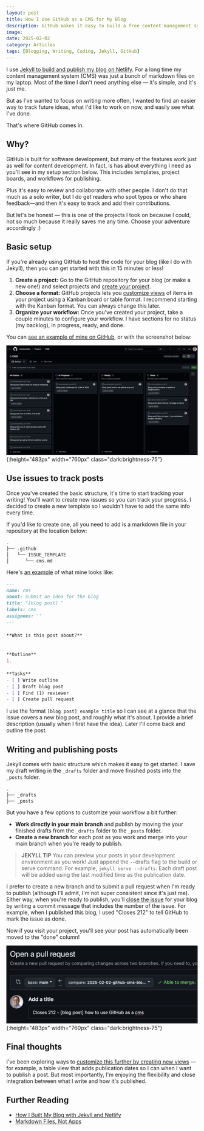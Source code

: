 ```yaml
---
layout: post
title: How I Use GitHub as a CMS for My Blog
description: GitHub makes it easy to build a free content management system for your blog.
image:
date: 2025-02-02
category: Articles
tags: [Blogging, Writing, Coding, Jekyll, GitHub]
---
```


I use [Jekyll to build and publish my blog on Netlify](/blog-jekyll-netlify/). For a long time my content management system (CMS) was just a bunch of markdown files on my laptop. Most of the time I don't need anything else — it's simple, and it's just me. 

But as I've wanted to focus on writing more often, I wanted to find an easier way to track future ideas, what I'd like to work on now, and easily see what I've done.

That's where GitHub comes in.

## Why?

GitHub is built for software development, but many of the features work just as well for content development. In fact, is has about everything I need as you'll see in my setup section below. This includes templates, project boards, and workflows for publishing. 

Plus it's easy to review and collaborate with other people. I don't do that much as a solo writer, but I do get readers who spot typos or who share feedback—and then it's easy to track and add their contributions.

But let's be honest — this is one of the projects I took on because I could, not so much because it really saves me any time. Choose your adventure accordingly :)

## Basic setup

If you're already using GitHub to host the code for your blog (like I do with Jekyll), then you can get started with this in 15 minutes or less!

1. **Create a project:** Go to the GitHub repository for your blog (or make a new one!) and select projects and [create your project](https://docs.github.com/en/issues/planning-and-tracking-with-projects/creating-projects/creating-a-project).
2. **Choose a format:** GitHub projects lets you [customize views](https://docs.github.com/en/issues/planning-and-tracking-with-projects/customizing-views-in-your-project) of items in your project using a Kanban board or table format. I recommend starting with the Kanban format. You can always change this later. 
3. **Organize your workflow:** Once you've created your project, take a couple minutes to configure your workflow. I have sections for no status (my backlog), in progress, ready, and done.

You can [see an example of mine on GitHub](https://github.com/users/andrewstiefel/projects/2), or with the screenshot below:

![GitHub CMS](/assets/img/github-cms.png){:height="483px" width="760px" class="dark:brightness-75"}

## Use issues to track posts

Once you've created the basic structure, it's time to start tracking your writing! You'll want to create new issues so you can track your progress. I decided to create a new template so I wouldn't have to add the same info every time.

If you'd like to create one, all you need to add is a markdown file in your repository at the location below:

```
.
├── .github 
│   └── ISSUE_TEMPLATE
│      └── cms.md
```

Here's [an example](https://github.com/andrewstiefel/andrewstiefel.com/blob/main/.github/ISSUE_TEMPLATE/cms.md?plain=1) of what mine looks like:

```markdown
---
name: cms
about: Submit an idea for the blog
title: "[blog post] "
labels: cms
assignees: ''
---

**What is this post about?**


**Outline**
1. 

**Tasks**
- [ ] Write outline
- [ ] Draft blog post
- [ ] Find (1) reviewer
- [ ] Create pull request
```

I use the format `[blog post] example title` so I can see at a glance that the issue covers a new blog post, and roughly what it's about. I provide a brief description (usually when I first have the idea). Later I'll come back and outline the post.

## Writing and publishing posts

Jekyll comes with basic structure which makes it easy to get started. I save my draft writing in the `_drafts` folder and move finished posts into the `_posts` folder.

```
.
├── _drafts 
├── _posts
```

But you have a few options to customize your workflow a bit further:

* **Work directly in your main branch** and publish by moving the your finished drafts from the `_drafts` folder to the  `_posts` folder. 
* **Create a new branch** for each post as you work and merge into your main branch when you're ready to publish.

>**JEKYLL TIP** 
You can preview your posts in your development environment as you work! Just append the `--`drafts flag to the build or serve command. For example,  `jekyll serve --drafts`. Each draft post will be added using the last modified time as the publication date. 

I prefer to create a new branch and to submit a pull request when I'm ready to publish (although I'll admit, I'm not super consistent since it's just me). Either way, when you're ready to publish, you'll [close the issue](https://docs.github.com/en/issues/tracking-your-work-with-issues/using-issues/linking-a-pull-request-to-an-issue) for your blog by writing a commit message that includes the number of the issue. For example, when I published this blog, I used "Closes 212" to tell GitHub to mark the issue as done.

Now if you visit your project, you'll see your post has automatically been moved to the "done" column!

![GitHub Pull Request](/assets/img/github-pull-request.png){:height="483px" width="760px" class="dark:brightness-75"}

## Final thoughts

I've been exploring ways to [customize this further by creating new views](https://docs.github.com/en/issues/planning-and-tracking-with-projects/customizing-views-in-your-project) — for example, a table view that adds publication dates so I can when I want to publish a post. But most importantly, I'm enjoying the flexibility and close integration between what I write and how it's published. 

## Further Reading
- [How I Built My Blog with Jekyll and Netlify](/blog-jekyll-netlify/)
- [Markdown Files, Not Apps](/markdown-files-not-apps/)